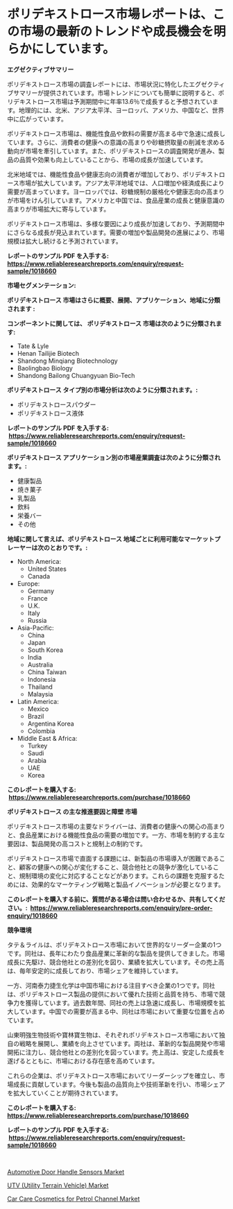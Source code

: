 <p><h1>ポリデキストロース市場レポートは、この市場の最新のトレンドや成長機会を明らかにしています。</h1></p><p><strong>エグゼクティブサマリー</strong></p>
<p><p>ポリデキストロース市場の調査レポートには、市場状況に特化したエグゼクティブサマリーが提供されています。市場トレンドについても簡単に説明すると、ポリデキストロース市場は予測期間中に年率13.6％で成長すると予想されています。地理的には、北米、アジア太平洋、ヨーロッパ、アメリカ、中国など、世界中に広がっています。</p><p>ポリデキストロース市場は、機能性食品や飲料の需要が高まる中で急速に成長しています。さらに、消費者の健康への意識の高まりや砂糖摂取量の削減を求める動向が市場を牽引しています。また、ポリデキストロースの調査開発が進み、製品の品質や効果も向上していることから、市場の成長が加速しています。</p><p>北米地域では、機能性食品や健康志向の消費者が増加しており、ポリデキストロース市場が拡大しています。アジア太平洋地域では、人口増加や経済成長により需要が高まっています。ヨーロッパでは、砂糖規制の厳格化や健康志向の高まりが市場をけん引しています。アメリカと中国では、食品産業の成長と健康意識の高まりが市場拡大に寄与しています。</p><p>ポリデキストロース市場は、多様な要因により成長が加速しており、予測期間中にさらなる成長が見込まれています。需要の増加や製品開発の進展により、市場規模は拡大し続けると予測されています。</p></p>
<p><strong>レポートのサンプル PDF を入手する: <a href="https://www.reliableresearchreports.com/enquiry/request-sample/1018660">https://www.reliableresearchreports.com/enquiry/request-sample/1018660</a></strong></p>
<p><strong>市場セグメンテーション:</strong></p>
<p><strong> ポリデキストロース 市場はさらに概要、展開、アプリケーション、地域に分類されます :</strong></p>
<p><strong>コンポーネントに関しては、 ポリデキストロース 市場は次のように分類されます: &nbsp;</strong></p>
<p><ul><li>Tate & Lyle</li><li>Henan Tailijie Biotech</li><li>Shandong Minqiang Biotechnology</li><li>Baolingbao Biology</li><li>Shandong Bailong Chuangyuan Bio-Tech</li></ul></p>
<p><strong> ポリデキストロース タイプ別の市場分析は次のように分類されます。:</strong></p>
<p><ul><li>ポリデキストロースパウダー</li><li>ポリデキストロース液体</li></ul></p>
<p><strong>レポートのサンプル PDF を入手する: &nbsp;<a href="https://www.reliableresearchreports.com/enquiry/request-sample/1018660">https://www.reliableresearchreports.com/enquiry/request-sample/1018660</a></strong></p>
<p><strong> ポリデキストロース アプリケーション別の市場産業調査は次のように分類されます。:</strong></p>
<p><ul><li>健康製品</li><li>焼き菓子</li><li>乳製品</li><li>飲料</li><li>栄養バー</li><li>その他</li></ul></p>
<p><strong>地域に関して言えば、ポリデキストロース 地域ごとに利用可能なマーケットプレーヤーは次のとおりです。:</strong></p>
<p><ul>
    <li>
        North America:
        <ul>
            <li>United States</li>
            <li>Canada</li>
        </ul>
    </li>
    <li>
        Europe:
        <ul>
            <li>Germany</li>
            <li>France</li>
            <li>U.K.</li>
            <li>Italy</li>
            <li>Russia</li>
        </ul>
    </li>
    <li>
        Asia-Pacific:
        <ul>
            <li>China</li>
            <li>Japan</li>
            <li>South Korea</li>
            <li>India</li>
            <li>Australia</li>
            <li>China Taiwan</li>
            <li>Indonesia</li>
            <li>Thailand</li>
            <li>Malaysia</li>
        </ul>
    </li>
    <li>
        Latin America:
        <ul>
            <li>Mexico</li>
            <li>Brazil</li>
            <li>Argentina Korea</li>
            <li>Colombia</li>
        </ul>
    </li>
    <li>
        Middle East & Africa:
        <ul>
            <li>Turkey</li>
            <li>Saudi</li>
            <li>Arabia</li>
            <li>UAE</li>
            <li>Korea</li>
        </ul>
    </li>
    </ul></p>
<p><strong>このレポートを購入する: &nbsp;<a href="https://www.reliableresearchreports.com/purchase/1018660">https://www.reliableresearchreports.com/purchase/1018660</a></strong></p>
<p><strong>ポリデキストロース の主な推進要因と障壁 市場</strong></p>
<p><p>ポリデキストロース市場の主要なドライバーは、消費者の健康への関心の高まりと、食品産業における機能性食品の需要の増加です。一方、市場を制約する主な要因は、製品開発の高コストと規制上の制約です。</p><p>ポリデキストロース市場で直面する課題には、新製品の市場導入が困難であること、顧客の健康への関心が変化すること、競合他社との競争が激化していること、規制環境の変化に対応することなどがあります。これらの課題を克服するためには、効果的なマーケティング戦略と製品イノベーションが必要となります。</p></p>
<p><strong>このレポートを購入する前に、質問がある場合は問い合わせるか、共有してください。:&nbsp; <a href="https://www.reliableresearchreports.com/enquiry/pre-order-enquiry/1018660">https://www.reliableresearchreports.com/enquiry/pre-order-enquiry/1018660</a></strong></p>
<p><strong>競争環境</strong></p>
<p><p>タテ＆ライルは、ポリデキストロース市場において世界的なリーダー企業の1つです。同社は、長年にわたり食品産業に革新的な製品を提供してきました。市場成長に先駆け、競合他社との差別化を図り、業績を拡大しています。その売上高は、毎年安定的に成長しており、市場シェアを維持しています。</p><p>一方、河南泰力捷生化学は中国市場における注目すべき企業の1つです。同社は、ポリデキストロース製品の提供において優れた技術と品質を持ち、市場で競争力を獲得しています。過去数年間、同社の売上は急速に成長し、市場規模を拡大しています。中国での需要が高まる中、同社は市場において重要な位置を占めています。</p><p>山東明強生物技術や寶林寶生物は、それぞれポリデキストロース市場において独自の戦略を展開し、業績を向上させています。両社は、革新的な製品開発や市場開拓に注力し、競合他社との差別化を図っています。売上高は、安定した成長を遂げるとともに、市場における存在感を高めています。</p><p>これらの企業は、ポリデキストロース市場においてリーダーシップを確立し、市場成長に貢献しています。今後も製品の品質向上や技術革新を行い、市場シェアを拡大していくことが期待されています。</p></p>
<p><strong>このレポートを購入する: &nbsp; <a href="https://www.reliableresearchreports.com/purchase/1018660">https://www.reliableresearchreports.com/purchase/1018660</a></strong></p>
<p><strong>レポートのサンプル PDF を入手する: &nbsp;<a href="https://www.reliableresearchreports.com/enquiry/request-sample/1018660">https://www.reliableresearchreports.com/enquiry/request-sample/1018660</a></strong><strong></strong></p>
<p>&nbsp;</p>
<p><p><a href="https://github.com/pjcfca/Market-Research-Report-List-1/blob/main/automotive-door-handle-sensors-market.md">Automotive Door Handle Sensors Market</a></p><p><a href="https://github.com/johnbach50/Market-Research-Report-List-2/blob/main/utv-utility-terrain-vehicle-market.md">UTV (Utility Terrain Vehicle) Market</a></p><p><a href="https://github.com/wusalecollins540tpqoz/Market-Research-Report-List-1/blob/main/car-care-cosmetics-for-petrol-channel-market.md">Car Care Cosmetics for Petrol Channel Market</a></p></p>